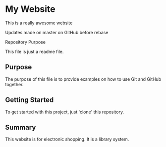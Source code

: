 # My Website

This is a really awesome website

Updates made on master on GitHub before rebase

Repository Purpose

This file is just a readme file.

## Purpose

The purpose of this file  is to provide examples
on how to use Git and GitHub together.

## Getting Started

To get started with this project, just 'clone' this repository.

## Summary
This website is for electronic shopping.
It is a library system.
